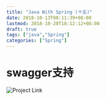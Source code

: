 ```yaml
---
title: "Java With Spring (十五)"
date: 2018-10-13T08:11:39+08:00
lastmod: 2018-10-20T18:12:12+08:00
draft: true
tags: ["java","Spring"]
categories: ["Spring"]
---
```


# swagger支持

![Project Link](https://github.com/hyyfrank/play_with_springboot/tree/feature/lesson1)

